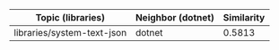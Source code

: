 | Topic (libraries) | Neighbor (dotnet) | Similarity |
|-------------|-------------------|------------|
| libraries/system-text-json | dotnet | 0.5813 |
